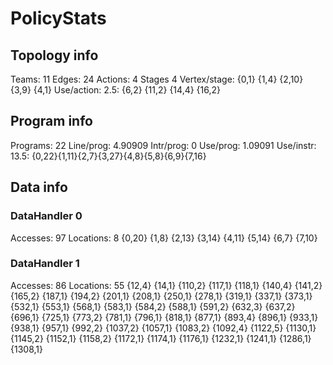 # PolicyStats
## Topology info
Teams:		11
Edges:		24
Actions:	4
Stages		4
Vertex/stage:	{0,1} {1,4} {2,10} {3,9} {4,1} 
Use/action:	2.5: {6,2} {11,2} {14,4} {16,2} 

## Program info
Programs:	22
Line/prog:	4.90909
Intr/prog:	0
Use/prog:	1.09091
Use/instr:	13.5: {0,22}{1,11}{2,7}{3,27}{4,8}{5,8}{6,9}{7,16}

## Data info

### DataHandler 0
Accesses:	97
Locations:	8
{0,20} {1,8} {2,13} {3,14} {4,11} {5,14} {6,7} {7,10} 

### DataHandler 1
Accesses:	86
Locations:	55
{12,4} {14,1} {110,2} {117,1} {118,1} {140,4} {141,2} {165,2} {187,1} {194,2} {201,1} {208,1} {250,1} {278,1} {319,1} {337,1} {373,1} {532,1} {553,1} {568,1} {583,1} {584,2} {588,1} {591,2} {632,3} {637,2} {696,1} {725,1} {773,2} {781,1} {796,1} {818,1} {877,1} {893,4} {896,1} {933,1} {938,1} {957,1} {992,2} {1037,2} {1057,1} {1083,2} {1092,4} {1122,5} {1130,1} {1145,2} {1152,1} {1158,2} {1172,1} {1174,1} {1176,1} {1232,1} {1241,1} {1286,1} {1308,1} 